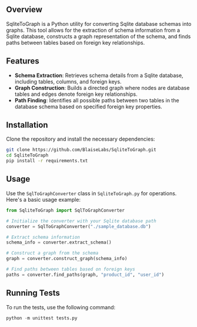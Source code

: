 ## Overview
SqliteToGraph is a Python utility for converting Sqlite database schemas into graphs. This tool allows for the extraction of schema information from a Sqlite database, constructs a graph representation of the schema, and finds paths between tables based on foreign key relationships.

## Features
- **Schema Extraction**: Retrieves schema details from a Sqlite database, including tables, columns, and foreign keys.
- **Graph Construction**: Builds a directed graph where nodes are database tables and edges denote foreign key relationships.
- **Path Finding**: Identifies all possible paths between two tables in the database schema based on specified foreign key properties.

## Installation
Clone the repository and install the necessary dependencies:

```bash
git clone https://github.com/BlaiseLabs/SqliteToGraph.git
cd SqliteToGraph
pip install -r requirements.txt
```

## Usage
Use the `SqlToGraphConverter` class in `SqliteToGraph.py` for operations. Here's a basic usage example:
```python
from SqliteToGraph import SqlToGraphConverter

# Initialize the converter with your Sqlite database path
converter = SqlToGraphConverter("./sample_database.db")

# Extract schema information
schema_info = converter.extract_schema()

# Construct a graph from the schema
graph = converter.construct_graph(schema_info)

# Find paths between tables based on foreign keys
paths = converter.find_paths(graph, "product_id", "user_id")
```

## Running Tests
To run the tests, use the following command:

```python
python -m unittest tests.py
```
